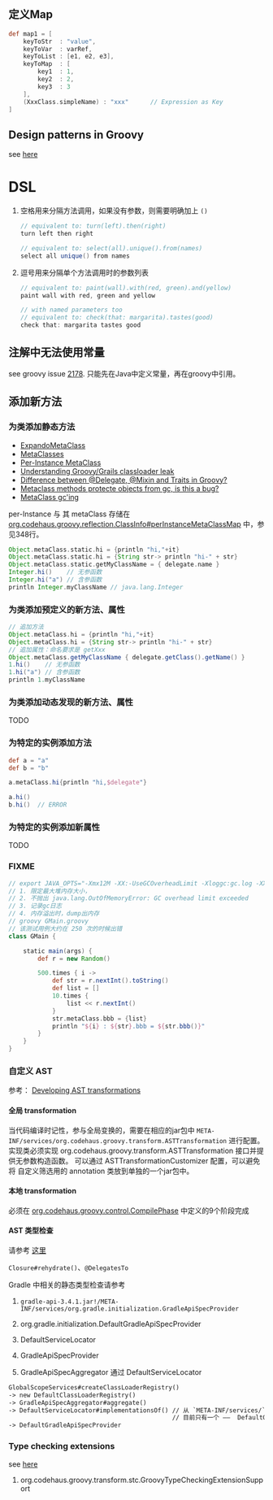 ## 定义Map

```groovy
def map1 = [
    keyToStr  : "value",
    keyToVar  : varRef,
    keyToList : [e1, e2, e3],
    keyToMap  : [
        key1  : 1,
        key2  : 2,
        key3  : 3
    ],
    (XxxClass.simpleName) : "xxx"      // Expression as Key
]
```

## Design patterns in Groovy

see [here](http://www.groovy-lang.org/design-patterns.html#_pimp_my_library_pattern)


# DSL

1. 空格用来分隔方法调用，如果没有参数，则需要明确加上 `()`

    ```groovy
    // equivalent to: turn(left).then(right)
    turn left then right
 
    // equivalent to: select(all).unique().from(names)
    select all unique() from names
    ```
1. 逗号用来分隔单个方法调用时的参数列表

    ```groovy
    // equivalent to: paint(wall).with(red, green).and(yellow)
    paint wall with red, green and yellow
 
    // with named parameters too
    // equivalent to: check(that: margarita).tastes(good)
    check that: margarita tastes good
    ```

## 注解中无法使用常量

see groovy issue [2178](https://issues.apache.org/jira/browse/GROOVY-3278).
只能先在Java中定义常量，再在groovy中引用。


## 添加新方法

### 为类添加静态方法

* [ExpandoMetaClass](http://groovy.codehaus.org/ExpandoMetaClass)
* [MetaClasses](http://groovy.codehaus.org/JN3525-MetaClasses)
* [Per-Instance MetaClass](http://groovy.codehaus.org/Per-Instance+MetaClass)
* [Understanding Groovy/Grails classloader leak](http://stackoverflow.com/questions/24169976/understanding-groovy-grails-classloader-leak)
* [Difference between @Delegate, @Mixin and Traits in Groovy?](http://stackoverflow.com/questions/23121890/difference-between-delegate-mixin-and-traits-in-groovy)
* [Metaclass methods protecte objects from gc, is this a bug?](http://groovy.329449.n5.nabble.com/Metaclass-methods-protecte-objects-from-gc-is-this-a-bug-td368195.html)
* [MetaClass gc'ing](http://groovy.329449.n5.nabble.com/MetaClass-gc-ing-td381842.html)

per-Instance 与 其 metaClass 存储在 [org.codehaus.groovy.reflection.ClassInfo#perInstanceMetaClassMap](https://github.com/groovy/groovy-core/blob/master/src/main/org/codehaus/groovy/reflection/ClassInfo.java#L384) 中，参见348行。


```groovy
Object.metaClass.static.hi = {println "hi,"+it}
Object.metaClass.static.hi = {String str-> println "hi-" + str}
Object.metaClass.static.getMyClassName = { delegate.name }
Integer.hi()    // 无参函数
Integer.hi("a") // 含参函数
println Integer.myClassName // java.lang.Integer
```

### 为类添加预定义的新方法、属性

```groovy
// 追加方法
Object.metaClass.hi = {println "hi,"+it}
Object.metaClass.hi = {String str-> println "hi-" + str}
// 追加属性：命名要求是 getXxx
Object.metaClass.getMyClassName { delegate.getClass().getName() }
1.hi()    // 无参函数
1.hi("a") // 含参函数
println 1.myClassName
```

### 为类添加动态发现的新方法、属性

TODO

### 为特定的实例添加方法

```groovy
def a = "a"
def b = "b"

a.metaClass.hi{println "hi,$delegate"}

a.hi()
b.hi()  // ERROR
```

### 为特定的实例添加新属性

TODO

### FIXME

```groovy
// export JAVA_OPTS="-Xmx12M -XX:-UseGCOverheadLimit -Xloggc:gc.log -XX:+HeapDumpOnOutOfMemoryError -XX:HeapDumpPath=oom.dump.hprof"
// 1. 限定最大堆内存大小，
// 2. 不抛出 java.lang.OutOfMemoryError: GC overhead limit exceeded
// 3. 记录gc日志
// 4. 内存溢出时，dump出内存
// groovy GMain.groovy
// 该测试用例大约在 250 次的时候出错
class GMain {

	static main(args) {
		def r = new Random()

		500.times { i ->
			def str = r.nextInt().toString()
			def list = []
			10.times {
				list << r.nextInt()
			}
			str.metaClass.bbb = {list}
			println "${i} : ${str}.bbb = ${str.bbb()}"
		}
	}
}

```



### 自定义 AST 

参考： 
[Developing AST transformations](http://groovy-lang.org/metaprogramming.html#developing-ast-xforms)

#### 全局 transformation 
当代码编译时记性，参与全局变换的，需要在相应的jar包中 
`META-INF/services/org.codehaus.groovy.transform.ASTTransformation`
 进行配置。实现类必须实现 org.codehaus.groovy.transform.ASTTransformation 接口并提供无参数构造函数。
 可以通过 ASTTransformationCustomizer 配置，可以避免将 自定义筛选用的 annotation 类放到单独的一个jar包中。
 
#### 本地 transformation
必须在 [org.codehaus.groovy.control.CompilePhase](http://docs.groovy-lang.org/2.4.8/html/gapi/index.html?org/codehaus/groovy/control/CompilePhase.html) 
中定义的9个阶段完成



#### AST 类型检查

请参考 [这里](http://groovy-lang.org/dsls.html#section-delegatesto)

 `Closure#rehydrate()`、`@DelegatesTo`

Gradle 中相关的静态类型检查请参考

1. `gradle-api-3.4.1.jar!/META-INF/services/org.gradle.initialization.GradleApiSpecProvider`
1. org.gradle.initialization.DefaultGradleApiSpecProvider
1. DefaultServiceLocator
1. GradleApiSpecProvider

1. GradleApiSpecAggregator 通过 DefaultServiceLocator 

```txt
GlobalScopeServices#createClassLoaderRegistry()
-> new DefaultClassLoaderRegistry()
-> GradleApiSpecAggregator#aggregate()
-> DefaultServiceLocator#implementationsOf() // 从 `META-INF/services/` 找出实现了 GradleApiSpecProvider 的服务类，
                                             // 目前只有一个 ——  DefaultGradleApiSpecProvider
-> DefaultGradleApiSpecProvider
```

### Type checking extensions

see [here](http://docs.groovy-lang.org/latest/html/documentation/type-checking-extensions.html)


1. org.codehaus.groovy.transform.stc.GroovyTypeCheckingExtensionSupport